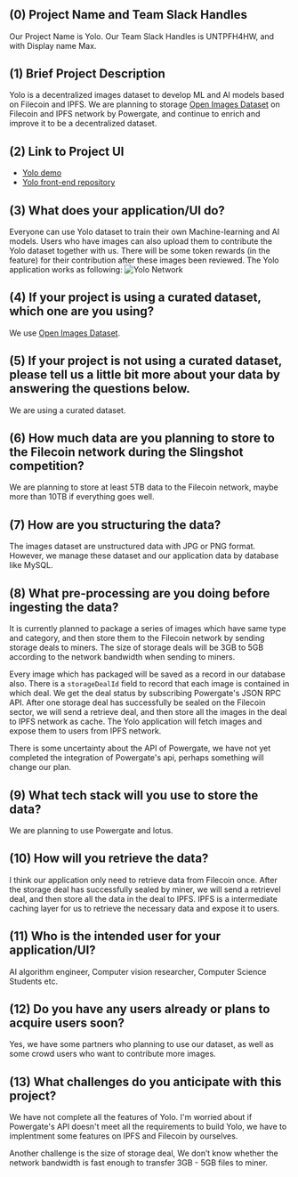 # <Project Name>

## (0) Project Name and Team Slack Handles
Our Project Name is Yolo.
Our Team Slack Handles is UNTPFH4HW, and with Display name Max.

## (1) Brief Project Description
Yolo is a decentralized images dataset to develop ML and AI models based on Filecoin and IPFS. We are planning to storage [Open Images Dataset](https://storage.googleapis.com/openimages/web/index.html) on Filecoin and IPFS network by Powergate, and continue to enrich and improve it to be a decentralized dataset.

## (2) Link to Project UI
- [Yolo demo](https://yolo.coinsummer.io)
- [Yolo front-end repository](https://github.com/CoinSummer/yolo)

## (3) What does your application/UI do?
Everyone can use Yolo dataset to train their own Machine-learning and AI models. Users who have images can also upload them to contribute the Yolo dataset together with us. There will be some token rewards (in the feature) for their contribution after these images been reviewed. The Yolo application works as following:
![Yolo Network](https://raw.githubusercontent.com/CoinSummer/yolo/master/docs/yolo-network.png)

## (4) If your project is using a curated dataset, which one are you using?
We use [Open Images Dataset](https://storage.googleapis.com/openimages/web/index.html).

## (5) If your project is not using a curated dataset, please tell us a little bit more about your data by answering the questions below.
We are using a curated dataset.

## (6) How much data are you planning to store to the Filecoin network during the Slingshot competition?
We are planning to store at least 5TB data to the Filecoin network, maybe more than 10TB if everything goes well.

## (7) How are you structuring the data?
The images dataset are unstructured data with JPG or PNG format. However, we manage these dataset and our application data by database like MySQL.

## (8) What pre-processing are you doing before ingesting the data?
It is currently planned to package a series of images which have same type and category, and then store them to the Filecoin network by sending storage deals to miners. The size of storage deals will be 3GB to 5GB according to the network bandwidth when sending to miners.

Every image which has packaged will be saved as a record in our database also. There is a `storageDealId` field to record that each image is contained in which deal. We get the deal status by subscribing Powergate's JSON RPC API. After one storage deal has successfully be sealed on the Filecoin sector, we will send a retrieve deal, and then store all the images in the deal to IPFS network as cache. The Yolo application will fetch images and expose them to users from IPFS network.

There is some uncertainty about the API of Powergate, we have not yet completed the integration of Powergate's api, perhaps something will change our plan.

## (9)  What tech stack will you use to store the data?
We are planning to use Powergate and lotus.

## (10) How will you retrieve the data?
I think our application only need to retrieve data from Filecoin once. After the storage deal has successfully sealed by miner, we will send a retrievel deal, and then store all the data in the deal to IPFS. IPFS is a intermediate caching layer for us to retrieve the necessary data and expose it to users.

## (11) Who is the intended user for your application/UI?
AI algorithm engineer, Computer vision researcher, Computer Science Students etc.

## (12) Do you have any users already or plans to acquire users soon?
Yes, we have some partners who planning to use our dataset, as well as some crowd users who want to contribute more images.

## (13) What challenges do you anticipate with this project?
We have not complete all the features of Yolo. I'm worried about if Powergate's API doesn't meet all the requirements to build Yolo, we have to implentment some features on IPFS and Filecoin by ourselves.

Another challenge is the size of storage deal, We don’t know whether the network bandwidth is fast enough to transfer 3GB - 5GB files to miner.

